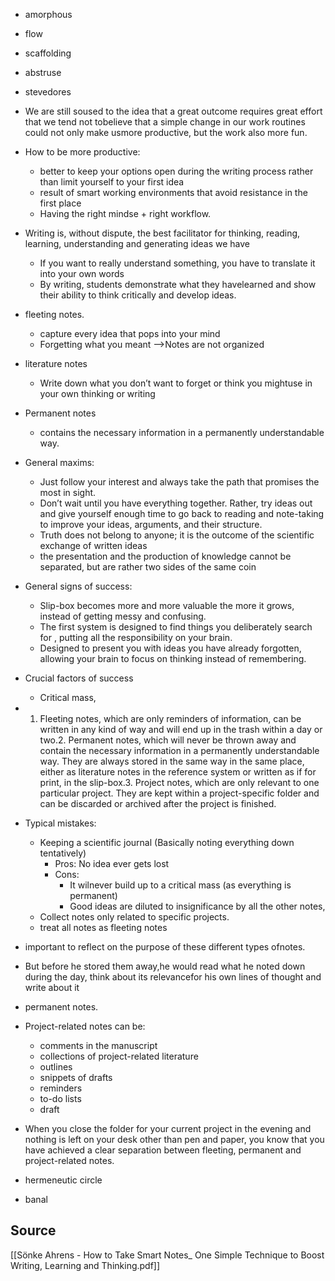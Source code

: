 
- amorphous
- flow
- scaffolding
- abstruse
- stevedores
- We are still soused to the idea that a great outcome requires great effort that we tend not tobelieve that a simple change in our work routines could not only make usmore productive, but the work also more fun.
- How to be more productive:
	- better to keep your options open during the writing process rather than limit yourself to your first idea
	- result of smart working environments that avoid resistance in the first place 
	- Having the right mindse + right workflow.
- Writing is, without dispute, the best facilitator for thinking, reading, learning, understanding and generating ideas we have
	- If you want to really understand something, you have to translate it into your own words
	- By writing, students demonstrate what they havelearned and show their ability to think critically and develop ideas.

- fleeting notes.
	- capture every idea that pops into your mind
	- Forgetting what you meant —>Notes are not organized
- literature notes
	- Write down what you don’t want to forget or think you mightuse in your own thinking or writing
- Permanent notes 
	- contains the necessary information in a permanently understandable way. 

- General maxims:
	- Just follow your interest and always take the path that promises the most in sight.
	- Don’t wait until you have everything together. Rather, try ideas out and give yourself enough time to go back to reading and note-taking to improve your ideas, arguments, and their structure.
	- Truth does not belong to anyone; it is the outcome of the scientific exchange of written ideas
	- the presentation and the production of knowledge cannot be separated, but are rather two sides of the same coin
- General signs of success:
	- Slip-box becomes more and more valuable the more it grows, instead of getting messy and confusing. 
	- The first system is designed to find things you deliberately search for , putting all the responsibility on your brain. 
	- Designed to present you with ideas you have already forgotten, allowing your brain to focus on thinking instead of remembering.
- Crucial factors of success
	- Critical mass, 
- 1. Fleeting notes, which are only reminders of information, can be written in any kind of way and will end up in the trash within a day or two.2. Permanent notes, which will never be thrown away and contain the necessary information in a permanently understandable way. They are always stored in the same way in the same place, either as literature notes in the reference system or written as if for print, in the slip-box.3. Project notes, which are only relevant to one particular project. They are kept within a project-specific folder and can be discarded or archived after the project is finished.
- Typical mistakes:
	- Keeping a scientific journal (Basically noting everything down tentatively)
		- Pros: No idea ever gets lost
		- Cons:
			- It wilnever build up to a critical mass (as everything is permanent)
			- Good ideas are diluted to insignificance by all the other notes, 
	- Collect notes only related to specific projects. 
	- treat all notes as fleeting notes
- important to reflect on the purpose of these different types ofnotes.
- But before he stored them away,he would read what he noted down during the day, think about its relevancefor his own lines of thought and write about it
- permanent notes. 
- Project-related notes can be: 
	- comments in the manuscript
	- collections of project-related literature
	- outlines
	- snippets of drafts
	- reminders
	- to-do lists
	- draft 
- When you close the folder for your current project in the evening and nothing is left on your desk other than pen and paper, you know that you have achieved a clear separation between fleeting, permanent and project-related notes.
- hermeneutic circle
- banal

## Source
[[Sönke Ahrens - How to Take Smart Notes_ One Simple Technique to Boost Writing,  Learning and Thinking.pdf]]